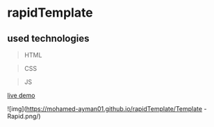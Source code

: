 # rapidTemplate

## used technologies

> HTML

> CSS

> JS

[live demo](https://mohamed-ayman01.github.io/rapidTemplate/)

![img](https://mohamed-ayman01.github.io/rapidTemplate/Template - Rapid.png/)
